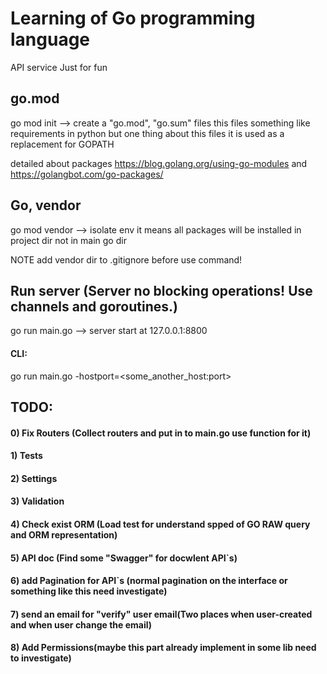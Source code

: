 # Learning of Go programming language 
API service Just for fun


## go.mod
go mod init  --> create a "go.mod", "go.sum" files this files something 
like requirements in python but one thing about this files it is used as a replacement for GOPATH

detailed about packages https://blog.golang.org/using-go-modules and https://golangbot.com/go-packages/

## Go, vendor 
go mod vendor --> isolate env it means all packages will be installed in project dir not in main go dir

NOTE add vendor dir to .gitignore before use command!

## Run server (Server no blocking operations! Use channels and goroutines.)
go run main.go --> server start at 127.0.0.1:8800 

#### CLI:

go run main.go -hostport=<some_another_host:port>


## TODO:

#### 0) Fix Routers (Collect routers and put in to main.go use function for it)
#### 1) Tests
#### 2) Settings
#### 3) Validation
#### 4) Check exist ORM (Load test for understand spped of GO RAW query and ORM representation)
#### 5) API doc (Find some "Swagger" for docwlent API`s)
#### 6) add Pagination for API`s (normal pagination on the interface or something like this need investigate)
#### 7) send an email for "verify" user email(Two places when user-created and when user change the email) 
#### 8) Add Permissions(maybe this part already implement in some lib need to investigate)
